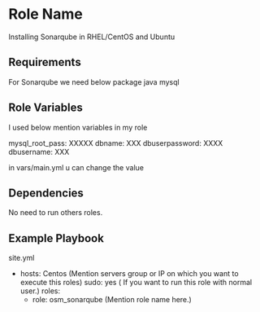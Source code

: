 Role Name
=========

Installing Sonarqube in RHEL/CentOS and Ubuntu

Requirements
------------
For Sonarqube we need below package
java
mysql

Role Variables
--------------
I used below mention variables in my role

mysql_root_pass: XXXXX
dbname: XXX
dbuserpassword: XXXX
dbusername: XXX

in vars/main.yml u can change the value

Dependencies
------------

No need to run others roles.

Example Playbook
----------------

site.yml

- hosts: Centos (Mention servers group or IP on which you want to execute this roles)
  sudo: yes ( If you want to run this role with normal user.)
  roles:
   - role: osm_sonarqube (Mention role name here.)

